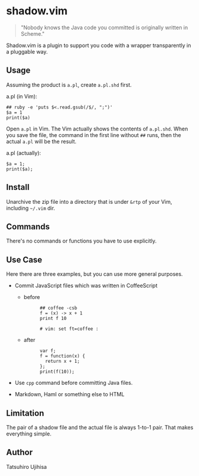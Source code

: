 # shadow.vim

> "Nobody knows the Java code you committed is originally written in Scheme."

Shadow.vim is a plugin to support you code with a wrapper transparently in a pluggable way.

## Usage

Assuming the product is `a.pl`, create `a.pl.shd` first.

a.pl (in Vim):

    ## ruby -e 'puts $<.read.gsub(/$/, ";")'
    $a = 1
    print($a)

Open `a.pl` in Vim. The Vim actually shows the contents of `a.pl.shd`. When you save the file, the command in the first line without `##` runs, then the actual `a.pl` will be the result.

a.pl (actually):

    $a = 1;
    print($a);

## Install

Unarchive the zip file into a directory that is under `&rtp` of your Vim, including `~/.vim` dir.

## Commands

There's no commands or functions you have to use explicitly.

## Use Case

Here there are three examples, but you can use more general purposes.

* Commit JavaScript files which was written in CoffeeScript

    * before

                ## coffee -csb
                f = (x) -> x + 1
                print f 10

                # vim: set ft=coffee :

    * after

                var f;
                f = function(x) {
                  return x + 1;
                };
                print(f(10));

* Use `cpp` command before committing Java files.
* Markdown, Haml or something else to HTML

## Limitation

The pair of a shadow file and the actual file is always 1-to-1 pair. That makes everything simple.

## Author

Tatsuhiro Ujihisa

